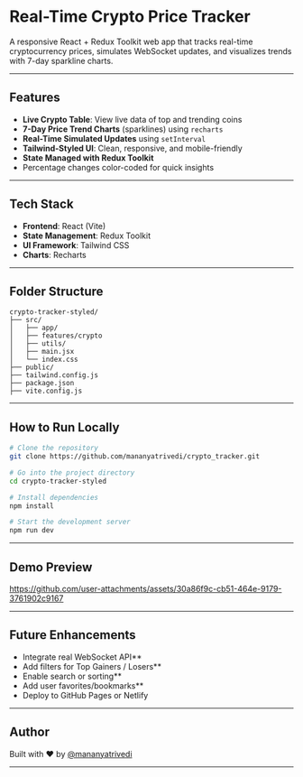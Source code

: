 #  Real-Time Crypto Price Tracker

A responsive React + Redux Toolkit web app that tracks real-time cryptocurrency prices, simulates WebSocket updates, and visualizes trends with 7-day sparkline charts.

---

##  Features

-  **Live Crypto Table**: View live data of top and trending coins
-  **7-Day Price Trend Charts** (sparklines) using `recharts`
-  **Real-Time Simulated Updates** using `setInterval`
-  **Tailwind-Styled UI**: Clean, responsive, and mobile-friendly
-  **State Managed with Redux Toolkit**
-  Percentage changes color-coded for quick insights

---

##  Tech Stack

- **Frontend**: React (Vite)
- **State Management**: Redux Toolkit
- **UI Framework**: Tailwind CSS
- **Charts**: Recharts

---

##  Folder Structure

```
crypto-tracker-styled/
├── src/
│   ├── app/             
│   ├── features/crypto  
│   ├── utils/           
│   ├── main.jsx         
│   └── index.css        
├── public/
├── tailwind.config.js
├── package.json
├── vite.config.js
```

---

##  How to Run Locally

```bash
# Clone the repository
git clone https://github.com/mananyatrivedi/crypto_tracker.git

# Go into the project directory
cd crypto-tracker-styled

# Install dependencies
npm install

# Start the development server
npm run dev
```

---

##  Demo Preview


https://github.com/user-attachments/assets/30a86f9c-cb51-464e-9179-3761902c9167


---

##  Future Enhancements

- Integrate real WebSocket API** 
- Add filters for Top Gainers / Losers**
- Enable search or sorting**
- Add user favorites/bookmarks**
- Deploy to GitHub Pages or Netlify

---

##  Author

Built with ❤️ by [@mananyatrivedi](https://github.com/nanyatrivedi)

---
